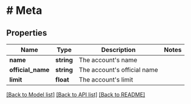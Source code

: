 # # Meta

## Properties

Name | Type | Description | Notes
------------ | ------------- | ------------- | -------------
**name** | **string** | The account&#39;s name |
**official_name** | **string** | The account&#39;s official name |
**limit** | **float** | The account&#39;s limit |

[[Back to Model list]](../../README.md#models) [[Back to API list]](../../README.md#endpoints) [[Back to README]](../../README.md)

